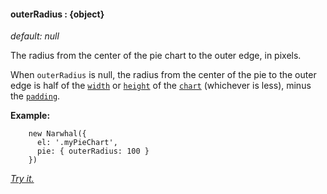 #### **outerRadius** : {object}

*default: null* 

The radius from the center of the pie chart to the outer edge, in pixels. 

When `outerRadius` is null, the radius from the center of the pie to the outer edge is half of the [`width`](#config_config.chart.width) or [`height`](#config_config.chart.height) of the [`chart`](#config_config.chart) (whichever is less), minus the [`padding`](#config_config.chart.padding).

**Example:**

		new Narwhal({
		  el: '.myPieChart',
		  pie: { outerRadius: 100 }
		})

*[Try it.](http://jsfiddle.net/forio/73hPM/)*




